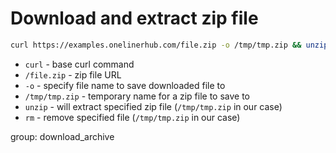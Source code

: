 # Download and extract zip file

```bash
curl https://examples.onelinerhub.com/file.zip -o /tmp/tmp.zip && unzip /tmp/tmp.zip && rm /tmp/tmp.zip
```

- `curl` - base curl command
- `/file.zip` - zip file URL
- `-o` - specify file name to save downloaded file to
- `/tmp/tmp.zip` - temporary name for a zip file to save to
- `unzip` - will extract specified zip file (`/tmp/tmp.zip` in our case)
- `rm` - remove specified file (`/tmp/tmp.zip` in our case)

group: download_archive


